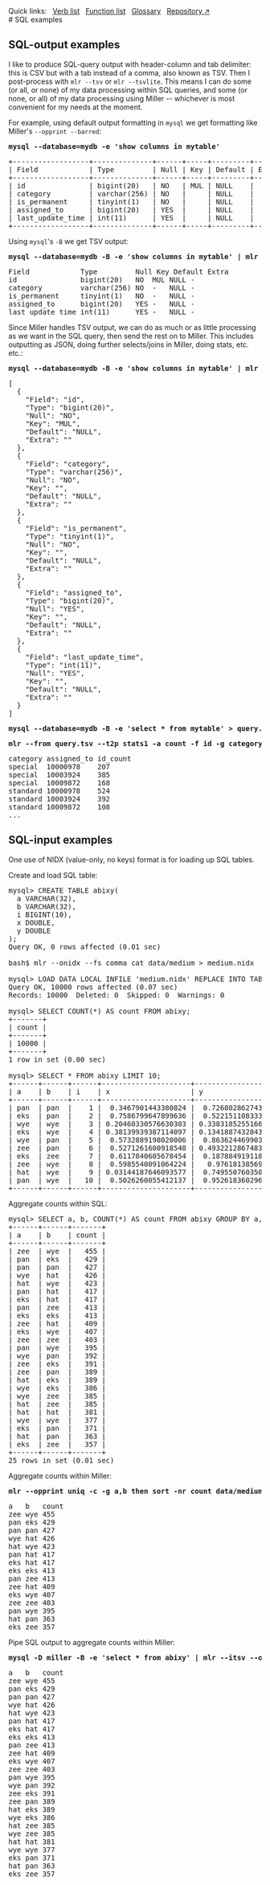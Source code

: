 <!---  PLEASE DO NOT EDIT DIRECTLY. EDIT THE .md.in FILE PLEASE. --->
<div>
<span class="quicklinks">
Quick links:
&nbsp;
<a class="quicklink" href="../reference-verbs/index.html">Verb list</a>
&nbsp;
<a class="quicklink" href="../reference-dsl-builtin-functions/index.html">Function list</a>
&nbsp;
<a class="quicklink" href="../glossary/index.html">Glossary</a>
&nbsp;
<a class="quicklink" href="https://github.com/johnkerl/miller" target="_blank">Repository ↗</a>
</span>
</div>
# SQL examples

## SQL-output examples

I like to produce SQL-query output with header-column and tab delimiter: this is CSV but with a tab instead of a comma, also known as TSV. Then I post-process with `mlr --tsv` or `mlr --tsvlite`.  This means I can do some (or all, or none) of my data processing within SQL queries, and some (or none, or all) of my data processing using Miller -- whichever is most convenient for my needs at the moment.

For example, using default output formatting in `mysql` we get formatting like Miller's `--opprint --barred`:

<pre class="pre-highlight-in-pair">
<b>mysql --database=mydb -e 'show columns in mytable'</b>
</pre>
<pre class="pre-non-highlight-in-pair">
+------------------+--------------+------+-----+---------+-------+
| Field            | Type         | Null | Key | Default | Extra |
+------------------+--------------+------+-----+---------+-------+
| id               | bigint(20)   | NO   | MUL | NULL    |       |
| category         | varchar(256) | NO   |     | NULL    |       |
| is_permanent     | tinyint(1)   | NO   |     | NULL    |       |
| assigned_to      | bigint(20)   | YES  |     | NULL    |       |
| last_update_time | int(11)      | YES  |     | NULL    |       |
+------------------+--------------+------+-----+---------+-------+
</pre>

Using `mysql`'s `-B` we get TSV output:

<pre class="pre-highlight-in-pair">
<b>mysql --database=mydb -B -e 'show columns in mytable' | mlr --itsvlite --opprint cat</b>
</pre>
<pre class="pre-non-highlight-in-pair">
Field            Type         Null Key Default Extra
id               bigint(20)   NO  MUL NULL -
category         varchar(256) NO  -   NULL -
is_permanent     tinyint(1)   NO  -   NULL -
assigned_to      bigint(20)   YES -   NULL -
last_update_time int(11)      YES -   NULL -
</pre>

Since Miller handles TSV output, we can do as much or as little processing as we want in the SQL query, then send the rest on to Miller. This includes outputting as JSON, doing further selects/joins in Miller, doing stats, etc.  etc.:

<pre class="pre-highlight-in-pair">
<b>mysql --database=mydb -B -e 'show columns in mytable' | mlr --itsvlite --ojson --jlistwrap --jvstack cat</b>
</pre>
<pre class="pre-non-highlight-in-pair">
[
  {
    "Field": "id",
    "Type": "bigint(20)",
    "Null": "NO",
    "Key": "MUL",
    "Default": "NULL",
    "Extra": ""
  },
  {
    "Field": "category",
    "Type": "varchar(256)",
    "Null": "NO",
    "Key": "",
    "Default": "NULL",
    "Extra": ""
  },
  {
    "Field": "is_permanent",
    "Type": "tinyint(1)",
    "Null": "NO",
    "Key": "",
    "Default": "NULL",
    "Extra": ""
  },
  {
    "Field": "assigned_to",
    "Type": "bigint(20)",
    "Null": "YES",
    "Key": "",
    "Default": "NULL",
    "Extra": ""
  },
  {
    "Field": "last_update_time",
    "Type": "int(11)",
    "Null": "YES",
    "Key": "",
    "Default": "NULL",
    "Extra": ""
  }
]
</pre>

<pre class="pre-highlight-non-pair">
<b>mysql --database=mydb -B -e 'select * from mytable' > query.tsv</b>
</pre>

<pre class="pre-highlight-in-pair">
<b>mlr --from query.tsv --t2p stats1 -a count -f id -g category,assigned_to</b>
</pre>
<pre class="pre-non-highlight-in-pair">
category assigned_to id_count
special  10000978    207
special  10003924    385
special  10009872    168
standard 10000978    524
standard 10003924    392
standard 10009872    108
...
</pre>

## SQL-input examples

One use of NIDX (value-only, no keys) format is for loading up SQL tables.

Create and load SQL table:

<pre class="pre-non-highlight-non-pair">
mysql> CREATE TABLE abixy(
  a VARCHAR(32),
  b VARCHAR(32),
  i BIGINT(10),
  x DOUBLE,
  y DOUBLE
);
Query OK, 0 rows affected (0.01 sec)

bash$ mlr --onidx --fs comma cat data/medium > medium.nidx

mysql> LOAD DATA LOCAL INFILE 'medium.nidx' REPLACE INTO TABLE abixy FIELDS TERMINATED BY ',' ;
Query OK, 10000 rows affected (0.07 sec)
Records: 10000  Deleted: 0  Skipped: 0  Warnings: 0

mysql> SELECT COUNT(*) AS count FROM abixy;
+-------+
| count |
+-------+
| 10000 |
+-------+
1 row in set (0.00 sec)

mysql> SELECT * FROM abixy LIMIT 10;
+------+------+------+---------------------+---------------------+
| a    | b    | i    | x                   | y                   |
+------+------+------+---------------------+---------------------+
| pan  | pan  |    1 |  0.3467901443380824 |  0.7268028627434533 |
| eks  | pan  |    2 |  0.7586799647899636 |  0.5221511083334797 |
| wye  | wye  |    3 | 0.20460330576630303 | 0.33831852551664776 |
| eks  | wye  |    4 | 0.38139939387114097 | 0.13418874328430463 |
| wye  | pan  |    5 |  0.5732889198020006 |  0.8636244699032729 |
| zee  | pan  |    6 |  0.5271261600918548 | 0.49322128674835697 |
| eks  | zee  |    7 |  0.6117840605678454 |  0.1878849191181694 |
| zee  | wye  |    8 |  0.5985540091064224 |   0.976181385699006 |
| hat  | wye  |    9 | 0.03144187646093577 |  0.7495507603507059 |
| pan  | wye  |   10 |  0.5026260055412137 |  0.9526183602969864 |
+------+------+------+---------------------+---------------------+
</pre>

Aggregate counts within SQL:

<pre class="pre-non-highlight-non-pair">
mysql> SELECT a, b, COUNT(*) AS count FROM abixy GROUP BY a, b ORDER BY COUNT DESC;
+------+------+-------+
| a    | b    | count |
+------+------+-------+
| zee  | wye  |   455 |
| pan  | eks  |   429 |
| pan  | pan  |   427 |
| wye  | hat  |   426 |
| hat  | wye  |   423 |
| pan  | hat  |   417 |
| eks  | hat  |   417 |
| pan  | zee  |   413 |
| eks  | eks  |   413 |
| zee  | hat  |   409 |
| eks  | wye  |   407 |
| zee  | zee  |   403 |
| pan  | wye  |   395 |
| wye  | pan  |   392 |
| zee  | eks  |   391 |
| zee  | pan  |   389 |
| hat  | eks  |   389 |
| wye  | eks  |   386 |
| wye  | zee  |   385 |
| hat  | zee  |   385 |
| hat  | hat  |   381 |
| wye  | wye  |   377 |
| eks  | pan  |   371 |
| hat  | pan  |   363 |
| eks  | zee  |   357 |
+------+------+-------+
25 rows in set (0.01 sec)
</pre>

Aggregate counts within Miller:

<pre class="pre-highlight-in-pair">
<b>mlr --opprint uniq -c -g a,b then sort -nr count data/medium</b>
</pre>
<pre class="pre-non-highlight-in-pair">
a   b   count
zee wye 455
pan eks 429
pan pan 427
wye hat 426
hat wye 423
pan hat 417
eks hat 417
eks eks 413
pan zee 413
zee hat 409
eks wye 407
zee zee 403
pan wye 395
hat pan 363
eks zee 357
</pre>

Pipe SQL output to aggregate counts within Miller:

<pre class="pre-highlight-in-pair">
<b>mysql -D miller -B -e 'select * from abixy' | mlr --itsv --opprint uniq -c -g a,b then sort -nr count</b>
</pre>
<pre class="pre-non-highlight-in-pair">
a   b   count
zee wye 455
pan eks 429
pan pan 427
wye hat 426
hat wye 423
pan hat 417
eks hat 417
eks eks 413
pan zee 413
zee hat 409
eks wye 407
zee zee 403
pan wye 395
wye pan 392
zee eks 391
zee pan 389
hat eks 389
wye eks 386
hat zee 385
wye zee 385
hat hat 381
wye wye 377
eks pan 371
hat pan 363
eks zee 357
</pre>
